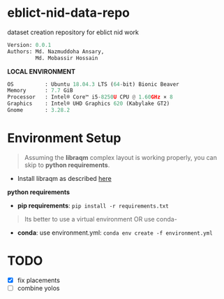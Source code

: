 # eblict-nid-data-repo
dataset creation repository for eblict nid work

```python
Version: 0.0.1     
Authors: Md. Nazmuddoha Ansary,
         Md. Mobassir Hossain 
```

**LOCAL ENVIRONMENT**  

```python
OS          : Ubuntu 18.04.3 LTS (64-bit) Bionic Beaver        
Memory      : 7.7 GiB  
Processor   : Intel® Core™ i5-8250U CPU @ 1.60GHz × 8    
Graphics    : Intel® UHD Graphics 620 (Kabylake GT2)  
Gnome       : 3.28.2  
```

# Environment Setup
>Assuming the **libraqm** complex layout is working properly, you can skip to **python requirements**. 
* Install libraqm as described [here](https://github.com/HOST-Oman/libraqm)

**python requirements**

* **pip requirements**: ```pip install -r requirements.txt``` 

> Its better to use a virtual environment 
> OR use conda-

* **conda**: use environment.yml: ```conda env create -f environment.yml```

# TODO
- [x] fix placements
- [ ] combine yolos
